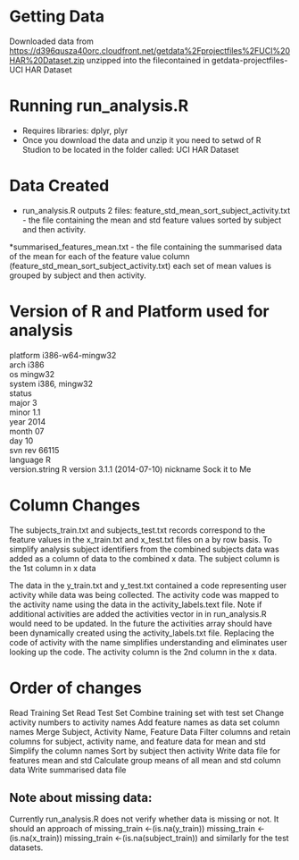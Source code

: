 Getting Data
============
Downloaded data from https://d396qusza40orc.cloudfront.net/getdata%2Fprojectfiles%2FUCI%20HAR%20Dataset.zip
unzipped into the filecontained in getdata-projectfiles-UCI HAR Dataset

Running run_analysis.R
======================
* Requires libraries: dplyr, plyr
* Once you download the data and unzip it you need to setwd of R Studion to be located in the folder called:  UCI HAR Dataset

Data Created
============
* run_analysis.R outputs 2 files:
feature_std_mean_sort_subject_activity.txt - the file containing the mean and std feature values sorted by subject and then activity.

*summarised_features_mean.txt - the file containing the summarised data of the mean for each of the feature value column (feature_std_mean_sort_subject_activity.txt) each set of mean values is grouped by subject and then activity.

Version of R and Platform used for  analysis
=====================================
platform       i386-w64-mingw32            
arch           i386                        
os             mingw32                     
system         i386, mingw32               
status                                     
major          3                           
minor          1.1                         
year           2014                        
month          07                          
day            10                          
svn rev        66115                       
language       R                           
version.string R version 3.1.1 (2014-07-10)
nickname       Sock it to Me               

Column Changes
==============
The subjects_train.txt and subjects_test.txt records correspond to the feature values in the x_train.txt and x_test.txt files on a by row basis.  To simplify analysis subject identifiers from the combined subjects data was added as a column of data to the combined x data. The subject column is the 1st column in x data 

The data in the y_train.txt and y_test.txt contained a code representing user activity while data was being collected.  The activity code was mapped to the activity name using the data in the activity_labels.text file.  Note if additional activities are added the activities vector in in run_analysis.R would need to be updated.  In the future the activities array should have been dynamically created using the activity_labels.txt file.  Replacing the code of activity with the name simplifies understanding and eliminates user looking up the code.  The activity column is the 2nd column in the x data.

Order of changes
================
Read Training Set
Read Test Set
Combine training set with test set
Change activity numbers to activity names
Add feature names as data set column names
Merge Subject, Activity Name, Feature Data
Filter columns and retain columns for subject, activity name, and feature data for mean and std
Simplify the column names
Sort by subject then activity
Write data file for features mean and std
Calculate group means of all mean and std column data
Write summarised data file 

Note about missing data:
------------------------
Currently run_analysis.R does not verify whether data is missing or not.  It should an approach of 
missing_train <-(is.na(y_train))
missing_train <-(is.na(x_train))
missing_train <-(is.na(subject_train))
and similarly for the test datasets.
